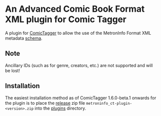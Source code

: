 # An Advanced Comic Book Format XML plugin for Comic Tagger

A plugin for [ComicTagger](https://github.com/comictagger/comictagger/releases) to allow the use of the MetronInfo Format XML metadata [schema](https://metron-project.github.io/docs/category/metroninfo).

## Note

Ancillary IDs (such as for genre, creators, etc.) are not supported and will be lost!

## Installation

The easiest installation method as of ComicTagger 1.6.0-beta.1 onwards for the plugin is to place the [release](https://github.com/mizaki/metroninfo_ct/releases) zip file
`metroninfo_ct-plugin-<version>.zip` into the [plugins](https://github.com/comictagger/comictagger/wiki/Installing-plugins) directory.
